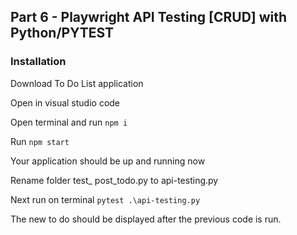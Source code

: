 ## **Part 6 - Playwright API Testing [CRUD] with Python/PYTEST**


### Installation 
Download To Do List application [](https://github.com/JoanEsquivel/testing-lists)

Open in visual studio code

Open terminal and run `npm i`

Run `npm start`

Your application should be up and running now

Rename folder test_ post_todo.py to api-testing.py

Next run on terminal `pytest .\api-testing.py`

The new to do should be displayed after the previous code is run.








